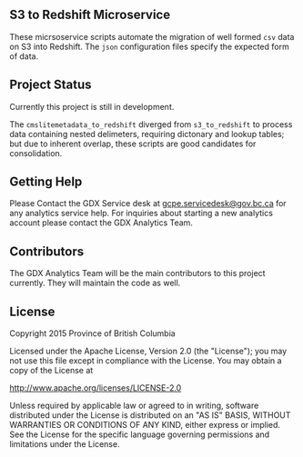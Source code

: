 ## S3 to Redshift Microservice

These micrsoservice scripts automate the migration of well formed `csv` data on S3 into Redshift. The `json` configuration files specify the expected form of data.

## Project Status

Currently this project is still in development.

The `cmslitemetadata_to_redshift` diverged from `s3_to_redshift` to process data containing nested delimeters, requiring dictonary and lookup tables; but due to inherent overlap, these scripts are good candidates for consolidation.

## Getting Help

Please Contact the GDX Service desk at gcpe.servicedesk@gov.bc.ca for any analytics service help. For inquiries about starting a new analytics account please contact the GDX Analytics Team.

## Contributors

The GDX Analytics Team will be the main contributors to this project currently. They will maintain the code as well. 

## License

Copyright 2015 Province of British Columbia

Licensed under the Apache License, Version 2.0 (the "License");
you may not use this file except in compliance with the License.
You may obtain a copy of the License at

   http://www.apache.org/licenses/LICENSE-2.0

Unless required by applicable law or agreed to in writing, software
distributed under the License is distributed on an "AS IS" BASIS,
WITHOUT WARRANTIES OR CONDITIONS OF ANY KIND, either express or implied.
See the License for the specific language governing permissions and limitations under the License.

